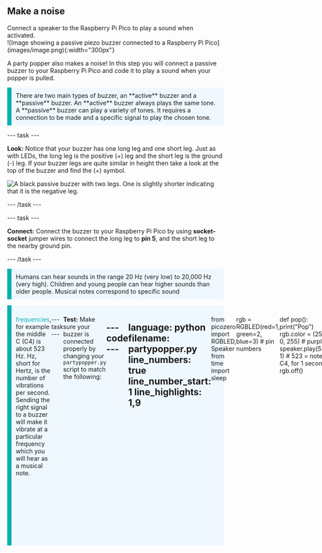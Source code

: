 ## Make a noise

<div style="display: flex; flex-wrap: wrap">
<div style="flex-basis: 200px; flex-grow: 1; margin-right: 15px;">
Connect a speaker to the  Raspberry Pi Pico to play a sound when activated. 
</div>
<div>
![Image showing a passive piezo buzzer connected to a Raspberry Pi Pico](images/image.png){:width="300px"}
</div>
</div>

A party popper also makes a noise! In this step you will connect a passive buzzer to your Raspberry Pi Pico and code it to play a sound when your popper is pulled. 

<p style='border-left: solid; border-width:10px; border-color: #0faeb0; background-color: aliceblue; padding: 10px;'>
There are two main types of buzzer, an **active** buzzer and a **passive** buzzer. An **active** buzzer always plays the same tone. A **passive** buzzer can play a variety of tones. It requires a connection to be made and a specific signal to play the chosen tone. 
</p>

--- task ---

**Look:** Notice that your buzzer has one long leg and one short leg. Just as with LEDs, the long leg is the positive (+) leg and the short leg is the ground (-) leg. If your buzzer legs are quite similar in height then take a look at the top of the buzzer and find the (+) symbol.

![A black passive buzzer with two legs. One is slightly shorter indicating that it is the negative leg.](images/buzzer.jpg)

--- /task ---

--- task ---

**Connect:** Connect the buzzer to your Raspberry Pi Pico by using **socket-socket** jumper wires to connect the long leg to **pin 5**, and the short leg to the nearby ground pin.  

--- /task ---

<p style='border-left: solid; border-width:10px; border-color: #0faeb0; background-color: aliceblue; padding: 10px;'>
Humans can hear sounds in the range 20 Hz (very low) to 20,000 Hz (very high). Children and young people can hear higher sounds than older people. Musical notes correspond to specific sound <div style="border-left: solid; border-width:10px; border-color: #0faeb0; background-color: aliceblue; padding: 10px; display:flex; margin-bottom: 27px;"><p><span style="color: #0faeb0">frequencies</span>, for example the middle C (C4) is about 523 Hz. Hz, short for Hertz, is the number of vibrations per second. Sending the right signal to a buzzer will make it vibrate at a particular frequency which you will hear as a musical note. </p>

--- task ---

**Test:** Make sure your buzzer is connected properly by changing your `partypopper.py` script to match the following:

--- code ---
---
language: python
filename: partypopper.py
line_numbers: true
line_number_start: 1
line_highlights: 1,9
---
from picozero import RGBLED, Speaker
from time import sleep

rgb = RGBLED(red=1, green=2, blue=3) # pin numbers 

def pop():
    print("Pop")
    rgb.color = (255, 0, 255) # purple
    speaker.play(523, 1) # 523 = note C4, for 1 second
    rgb.off()

pop()
--- /code ---

--- /task ---

Right now, our party popper has light and sound that both work - the next step is to create an interesting combination of lights and sounds that will activate when our party popper is triggered. In this example we create a 'Ta-da!' celebration sound and have the LED flash purple in time with the effect.

--- task ---

**Edit:** Change your `partypopper.py` script to match the following:

--- code ---
---
language: python
filename: partypopper.py
line_numbers: true
line_number_start: 1
line_highlights:  1,5,10-15
---
from picozero import RGBLED, Speaker
from time import sleep

rgb = RGBLED(red=1, green=2, blue=3) # pin numbers
speaker = Speaker(5)

def pop():
    print("Pop")
    rgb.color = (255, 0, 255) # purple
    speaker.play(523, 0.1) # 523 = note C4, 0.1 seconds
    led.color = (0, 0, 0) # led no colour - off
    sleep(0.1)
    led.color = (255, 0, 255) # purple
    speaker.play(523, 0.6) # note C4, 0.6 seconds
    led.off()

pop()

--- /code ---

--- /task ---

--- task ---

**Test:** Run your code to see if the 'Ta-da!' sound effect plays and your LED flashes in time. 

--- /task ---

--- task ---

**Debug:** 

If the code doesn't run:
+ Check the Thonny console for any error messages and fix your code so it looks exactly like the example. 

If the RGB LED doesn't light up:
+ Check that the jumper wires are connected to the correct pins. 
+ Check for any lose connections. 
+ Check the LED has not blown.

If the buzzer doesn't make a sound:
+ Check that the correct legs are connected to the correct pins.
+ Check for loose connections.
+ Check you are playing a frequency you can hear: values should be between 15 - 15,000.
+ Check that you are using a **passive** buzzer.

--- /task ---

--- save ---